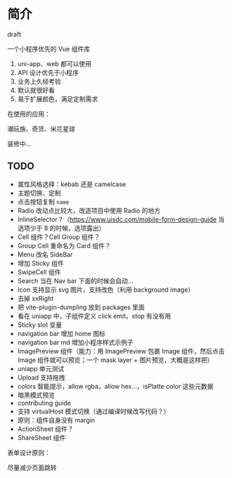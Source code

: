 # 简介

draft

一个小程序优先的 Vue 组件库

1. uni-app、web 都可以使用
2. API 设计优先于小程序
3. 业务上久经考验
4. 默认就很好看
5. 易于扩展颜色，满足定制需求

在使用的应用：

潮玩族、奇货、米花星球

装修中...

## TODO

- 属性风格选择：kebab 还是 camelcase
- 主题切换、定制
- 点击按钮复制 `name`
- Radio 改动点比较大，改造项目中使用 Radio 的地方
- InlineSelector？（https://www.uisdc.com/mobile-form-design-guide 当选项少于 8 的时候，选项露出）
- Cell 组件？Cell Group 组件？
- Group Cell 重命名为 Card 组件？
- Menu 改名 SideBar
- 增加 Sticky 组件
- SwipeCell 组件
- Search 当在 Nav bar 下面的时候会自动...
- Icon 支持显示 svg 图片，支持改色（利用 background image）
- 去掉 xxRight
- 把 vite-plugin-dumpling 放到 packages 里面
- 看在 uniapp 中，子组件定义 click emit，stop 有没有用
- Sticky slot 变量
- navigation bar 增加 home 图标
- navigation bar md 增加小程序样式示例子
- ImagePreview 组件（能力：用 ImagePreview 包裹 Image 组件，然后点击 Image 组件就可以预览；一个 mask layer + 图片预览，大概是这样把）
- uniapp 单元测试
- Upload 支持拖拽
- colors 智能提示，allow rgba，allow hex...，isPlatte color 这些元数据
- 暗黑模式预览
- contributing guide
- 支持 virtualHost 模式切换（通过编译时候改写代码？）
- 原则：组件自身没有 margin
- ActionSheet 组件？
- ShareSheet 组件

表单设计原则：

尽量减少页面跳转
